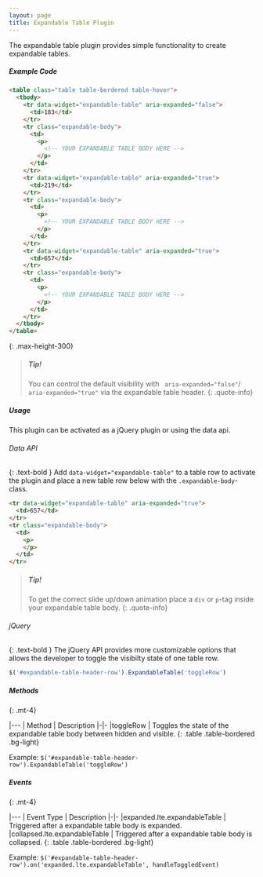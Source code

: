 ```yaml
---
layout: page
title: Expandable Table Plugin
---
```


The expandable table plugin provides simple functionality to create expandable tables.

##### Example Code

```html
<table class="table table-bordered table-hover">
  <tbody>
    <tr data-widget="expandable-table" aria-expanded="false">
      <td>183</td>
    </tr>
    <tr class="expandable-body">
      <td>
        <p>
          <!-- YOUR EXPANDABLE TABLE BODY HERE -->
        </p>
      </td>
    </tr>
    <tr data-widget="expandable-table" aria-expanded="true">
      <td>219</td>
    </tr>
    <tr class="expandable-body">
      <td>
        <p>
          <!-- YOUR EXPANDABLE TABLE BODY HERE -->
        </p>
      </td>
    </tr>
    <tr data-widget="expandable-table" aria-expanded="true">
      <td>657</td>
    </tr>
    <tr class="expandable-body">
      <td>
        <p>
          <!-- YOUR EXPANDABLE TABLE BODY HERE -->
        </p>
      </td>
    </tr>
  </tbody>
</table>
```

{: .max-height-300}


> ##### Tip!
> You can control the default visibility with ` aria-expanded="false"`/` aria-expanded="true"` via the expandable table
> header.
> {: .quote-info}

##### Usage

This plugin can be activated as a jQuery plugin or using the data api.

###### Data API

{: .text-bold }
Add `data-widget="expandable-table"` to a table row to activate the plugin and place a new table row below with
the `.expandable-body`-class.

```html
<tr data-widget="expandable-table" aria-expanded="true">
  <td>657</td>
</tr>
<tr class="expandable-body">
  <td>
    <p>
    </p>
  </td>
</tr>
``` 

> ##### Tip!
> To get the correct slide up/down animation place a `div` or `p`-tag inside your expandable table body.
> {: .quote-info}

###### jQuery

{: .text-bold }
The jQuery API provides more customizable options that allows the developer to toggle the visibilty state of one table
row.

```js
$('#expandable-table-header-row').ExpandableTable('toggleRow')
```

##### Methods

{: .mt-4}

|---
| Method | Description
|-|-
|toggleRow | Toggles the state of the expandable table body between hidden and visible.
{: .table .table-bordered .bg-light}

Example: `$('#expandable-table-header-row').ExpandableTable('toggleRow')`

##### Events

{: .mt-4}

|---
| Event Type | Description
|-|-
|expanded.lte.expandableTable | Triggered after a expandable table body is expanded.
|collapsed.lte.expandableTable | Triggered after a expandable table body is collapsed.
{: .table .table-bordered .bg-light}

Example: `$('#expandable-table-header-row').on('expanded.lte.expandableTable', handleToggledEvent)`
